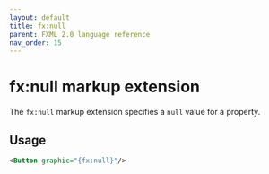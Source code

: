 ```yaml
---
layout: default
title: fx:null
parent: FXML 2.0 language reference
nav_order: 15
---
```


# fx:null markup extension
The `fx:null` markup extension specifies a `null` value for a property.

## Usage

```xml
<Button graphic="{fx:null}"/>
```